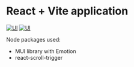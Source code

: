 # React + Vite application
[![UI](https://img.shields.io/badge/-React-61DAFB?logo=react&logoColor=white)](https://react.dev/)
[![UI](https://img.shields.io/badge/-Vite-646CFF?logo=vite&logoColor=white)](https://vitejs.dev/)

Node packages used:

- MUI library with Emotion
- react-scroll-trigger

